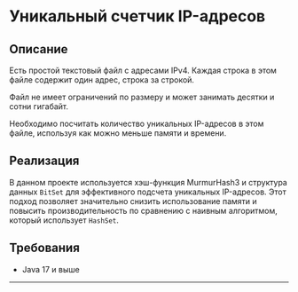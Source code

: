 # Уникальный счетчик IP-адресов

## Описание

Есть простой текстовый файл с адресами IPv4. Каждая строка в этом файле содержит один адрес, строка за строкой.

Файл не имеет ограничений по размеру и может занимать десятки и сотни гигабайт.

Необходимо посчитать количество уникальных IP-адресов в этом файле, используя как можно меньше памяти и времени.

## Реализация

В данном проекте используется хэш-функция MurmurHash3 и структура данных `BitSet` для эффективного подсчета уникальных IP-адресов.
Этот подход позволяет значительно снизить использование памяти и повысить производительность по сравнению с наивным алгоритмом, который использует `HashSet`.

## Требования

- Java 17 и выше

---




